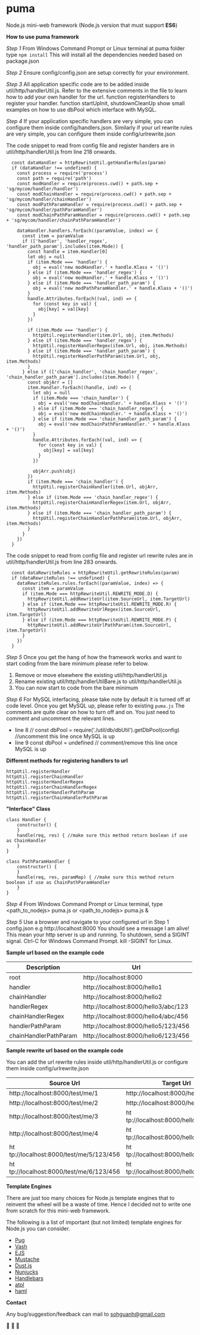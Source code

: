# puma
Node.js mini-web framework (Node.js version that must support **ES6**)

**How to use puma framework**

*Step 1*
From Windows Command Prompt or Linux terminal at puma folder type ```npm install```
This will install all the dependencies needed based on package.json

*Step 2*
Ensure config/config.json are setup correctly for your environment.

*Step 3*
All application specific code are to be added inside util/http/handlerUtil.js. Refer to the extensive comments in the file to learn how to add your own handler for the url. function registerHandlers to register your handler. function startUpInit, shutdownCleanUp show small examples on how to use dbPool which interface with MySQL.

*Step 4*
If your application specific handlers are very simple, you can configure them inside config/handlers.json. Similarly if your url rewrite rules are very simple, you can configure them inside config/urlrewrite.json

The code snippet to read from config file and register handers are in util/http/handlerUtil.js from line 218 onwards.
```
  const dataHandler = httpRewriteUtil.getHandlerRules(param)
  if (dataHandler !== undefined) {
    const process = require('process')
    const path = require('path')
    const modHandler = require(process.cwd() + path.sep + 'sg/mycom/handler/handler')
    const modChainHandler = require(process.cwd() + path.sep + 'sg/mycom/handler/chainHandler')
    const modPathParamHandler = require(process.cwd() + path.sep + 'sg/mycom/handler/pathParamHandler')
    const modChainPathParamHandler = require(process.cwd() + path.sep + 'sg/mycom/handler/chainPathParamHandler')

    dataHandler.handlers.forEach((paramValue, index) => {
      const item = paramValue
      if (['handler', 'handler_regex', 'handler_path_param'].includes(item.Mode)) {
        const handle = item.Handler[0]
        let obj = null
        if (item.Mode === 'handler') {
          obj = eval('new modHandler.' + handle.Klass + '()')
        } else if (item.Mode === 'handler_regex') {
          obj = eval('new modHandler.' + handle.Klass + '()')
        } else if (item.Mode === 'handler_path_param') {
          obj = eval('new modPathParamHandler.' + handle.Klass + '()')
        }
        handle.Attributes.forEach((val, ind) => {
          for (const key in val) {
            obj[key] = val[key]
          }
        })

        if (item.Mode === 'handler') {
          httpUtil.registerHandler(item.Url, obj, item.Methods)
        } else if (item.Mode === 'handler_regex') {
          httpUtil.registerHandlerRegex(item.Url, obj, item.Methods)
        } else if (item.Mode === 'handler_path_param') {
          httpUtil.registerHandlerPathParam(item.Url, obj, item.Methods)
        }
      } else if (['chain_handler', 'chain_handler_regex', 'chain_handler_path_param'].includes(item.Mode)) {
        const objArr = []
        item.Handler.forEach((handle, ind) => {
          let obj = null
          if (item.Mode === 'chain_handler') {
            obj = eval('new modChainHandler.' + handle.Klass + '()')
          } else if (item.Mode === 'chain_handler_regex') {
            obj = eval('new modChainHandler.' + handle.Klass + '()')
          } else if (item.Mode === 'chain_handler_path_param') {
            obj = eval('new modChainPathParamHandler.' + handle.Klass + '()')
          }
          handle.Attributes.forEach((val, ind) => {
            for (const key in val) {
              obj[key] = val[key]
            }
          })

          objArr.push(obj)
        })
        if (item.Mode === 'chain_handler') {
          httpUtil.registerChainHandler(item.Url, objArr, item.Methods)
        } else if (item.Mode === 'chain_handler_regex') {
          httpUtil.registerChainHandlerRegex(item.Url, objArr, item.Methods)
        } else if (item.Mode === 'chain_handler_path_param') {
          httpUtil.registerChainHandlerPathParam(item.Url, objArr, item.Methods)
        }
      }
    })
  }
```

The code snippet to read from config file and register url rewrite rules are in util/http/handlerUtil.js from line 283 onwards.
```
  const dataRewriteRules = httpRewriteUtil.getRewriteRules(param)
  if (dataRewriteRules !== undefined) {
    dataRewriteRules.rules.forEach((paramValue, index) => {
      const item = paramValue
      if (item.Mode === httpRewriteUtil.REWRITE_MODE.D) {
        httpRewriteUtil.addRewriteUrl(item.SourceUrl, item.TargetUrl)
      } else if (item.Mode === httpRewriteUtil.REWRITE_MODE.R) {
        httpRewriteUtil.addRewriteUrlRegex(item.SourceUrl, item.TargetUrl)
      } else if (item.Mode === httpRewriteUtil.REWRITE_MODE.P) {
        httpRewriteUtil.addRewriteUrlPathParam(item.SourceUrl, item.TargetUrl)
      }
    })
  }
```

*Step 5*
Once you get the hang of how the framework works and want to start coding from the bare minimum please refer to below.
1. Remove or move elsewhere the existing util/http/handlerUtil.js
2. Rename existing util/http/handlerUtilBare.js to util/http/handlerUtil.js
3. You can now start to code from the bare minimum

*Step 6*
For MySQL interfacing, please take note by default it is turned off at code level. Once you get MySQL up, please refer to existing ```puma.js``` The comments are quite clear on how to turn off and on. You just need to comment and uncomment the relevant lines.
- line 8        // const dbPool = require('./util/db/dbUtil').getDbPool(config) //uncomment this line once MySQL is up
- line 9        const dbPool = undefined // comment/remove this line once MySQL is up


**Different methods for registering handlers to url**
```
httpUtil.registerHandler
httpUtil.registerChainHandler
httpUtil.registerHandlerRegex
httpUtil.registerChainHandlerRegex
httpUtil.registerHandlerPathParam
httpUtil.registerChainHandlerPathParam
```

**"Interface" Class**
```
class Handler {
    constructor() {
    }    
    handle(req, res) { //make sure this method return boolean if use as ChainHandler
    }
}

class PathParamHandler {
    constructor() {
    }    
    handle(req, res, paramMap) { //make sure this method return boolean if use as ChainPathParamHandler
    }
}
```

*Step 4*
From Windows Command Prompt or Linux terminal, type <path_to_nodejs> puma.js or <path_to_nodejs> puma.js &

*Step 5*
Use a browser and navigate to your configured url in Step 1 config.json e.g ht&#8203;tp://localhost:8000
You should see a message I am alive! This mean your http server is up and running.
To shutdown, send a SIGINT signal. Ctrl-C for Windows Command Prompt. kill -SIGINT <pid> for Linux.
  
**Sample url based on the example code**

| Description | Url |
| --- | --- |
| root | ht&#8203;tp://localhost:8000 |
| handler | ht&#8203;tp://localhost:8000/hello1 |
| chainHandler | ht&#8203;tp://localhost:8000/hello2 |
| handlerRegex | ht&#8203;tp://localhost:8000/hello3/abc/123 |
| chainHandlerRegex | ht&#8203;tp://localhost:8000/hello4/abc/456  |
| handlerPathParam | ht&#8203;tp://localhost:8000/hello5/123/456 | 
| chainHandlerPathParam | ht&#8203;tp://localhost:8000/hello6/123/456 | 

**Sample rewrite url based on the example code**

You can add the url rewrite rules inside util/http/handlerUtil.js or configure them inside config/urlrewrite.json

| Source Url | Target Url |
| --- | --- |
| ht&#8203;tp://localhost:8000/test/me/1 | ht&#8203;tp://localhost:8000/hello1 |
| ht&#8203;tp://localhost:8000/test/me/2 | ht&#8203;tp://localhost:8000/hello2 |
| ht&#8203;tp://localhost:8000/test/me/3 | ht&#8203;tp://localhost:8000/hello3/abc/123 |
| ht&#8203;tp://localhost:8000/test/me/4 | ht&#8203;tp://localhost:8000/hello4/abc/456  |
| ht&#8203;tp://localhost:8000/test/me/5/123/456 | ht&#8203;tp://localhost:8000/hello5/123/456 | 
| ht&#8203;tp://localhost:8000/test/me/6/123/456 | ht&#8203;tp://localhost:8000/hello6/123/456 |

**Template Engines**

There are just too many choices for Node.js template engines that to reinvent the wheel will be a waste of time. Hence I decided not to write one from scratch for this mini-web framework.

The following is a list of important (but not limited) template engines for Node.js you can consider.

- [Pug](https://github.com/pugjs/pug)
- [Vash](https://github.com/kirbysayshi/vash)  
- [EJS](https://github.com/tj/ejs)
- [Mustache](https://github.com/janl/mustache.js)
- [Dust.js](https://github.com/linkedin/dustjs)
- [Nunjucks](https://github.com/mozilla/nunjucks)
- [Handlebars](https://github.com/wycats/handlebars.js)
- [atpl](https://github.com/soywiz/atpl.js)
- [haml](https://github.com/tj/haml.js)

**Contact**

Any bug/suggestion/feedback can mail to sohguanh@gmail.com

:leopard: :leopard: :leopard:
